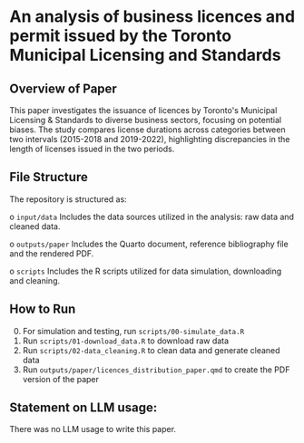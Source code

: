 # An analysis of business licences and permit issued by the Toronto Municipal Licensing and Standards

## Overview of Paper

This paper investigates the issuance of licences by Toronto's Municipal Licensing & Standards to diverse business sectors, focusing on potential biases. The study compares license durations across categories between two intervals (2015-2018 and 2019-2022), highlighting discrepancies in the length of licenses issued in the two periods.

## File Structure

The repository is structured as:

o `input/data` Includes the data sources utilized in the analysis: raw data and cleaned data.

o `outputs/paper` Includes the Quarto document, reference bibliography file and the rendered
PDF.

o `scripts` Includes the R scripts utilized for data simulation, downloading and cleaning.

## How to Run
0. For simulation and testing, run `scripts/00-simulate_data.R`
1. Run `scripts/01-download_data.R` to download raw data
2. Run `scripts/02-data_cleaning.R` to clean data and generate cleaned data
3. Run `outputs/paper/licences_distribution_paper.qmd` to create the PDF version of the paper

## Statement on LLM usage:
There was no LLM usage to write this paper.